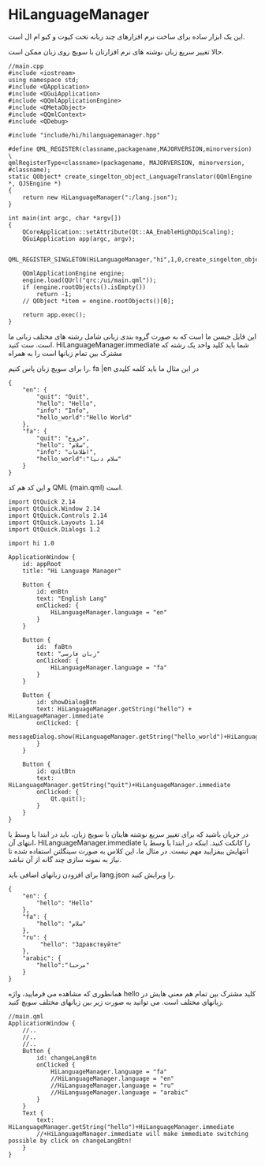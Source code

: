 # HiLanguageManager
این یک ابزار ساده برای ساخت نرم افزارهای چند زبانه تحت کیوت و کیو ام ال است.

حالا تغییر سریع زبان نوشته های نرم افزارتان با سویچ روی زبان ممکن است.

```
//main.cpp
#include <iostream>
using namespace std;
#include <QApplication>
#include <QGuiApplication>
#include <QQmlApplicationEngine>
#include <QMetaObject>
#include <QQmlContext>
#include <QDebug>

#include "include/hi/hilanguagemanager.hpp"

#define QML_REGISTER(classname,packagename,MAJORVERSION,minorversion) \
qmlRegisterType<classname>(packagename, MAJORVERSION, minorversion, #classname);
static QObject* create_singelton_object_LanguageTranslator(QQmlEngine *, QJSEngine *)
{
    return new HiLanguageManager(":/lang.json");
}

int main(int argc, char *argv[])
{
    QCoreApplication::setAttribute(Qt::AA_EnableHighDpiScaling);
    QGuiApplication app(argc, argv);

   QML_REGISTER_SINGLETON(HiLanguageManager,"hi",1,0,create_singelton_object_LanguageTranslator)

    QQmlApplicationEngine engine;
    engine.load(QUrl("qrc:/ui/main.qml"));
    if (engine.rootObjects().isEmpty())
        return -1;
    // QObject *item = engine.rootObjects()[0];

    return app.exec();
}
```

این فایل جیسن ما است که به صورت گروه بندی زبانی شامل رشته های مختلف زبانی ما است.
 ست کنید. HiLanguageManager.immediate شما باید کلید واحد یک رشته که مشترک بین تمام زبانها است را به همراه


 

 را برای سویچ زبان پاس کنیم. fa |en در این مثال ما باید کلمه کلیدی

```
{
    "en": {
        "quit": "Quit",
        "hello": "Hello",
        "info": "Info",
        "hello_world":"Hello World"
    },
    "fa": {
        "quit": "خروج",
        "hello": "سلام",
        "info": "اطلاعات",
        "hello_world":"سلام دنیا"
    }
}
```

و این کد هم کد QML (main.qml) است.
```
import QtQuick 2.14
import QtQuick.Window 2.14
import QtQuick.Controls 2.14
import QtQuick.Layouts 1.14
import QtQuick.Dialogs 1.2

import hi 1.0

ApplicationWindow {
    id: appRoot
    title: "Hi Language Manager"

    Button {
        id: enBtn
        text: "English Lang"
        onClicked: {
            HiLanguageManager.language = "en"
        }
    }

    Button {
        id:  faBtn
        text: "زبان فارسی"
        onClicked: {
            HiLanguageManager.language = "fa"
        }
    }

    Button {
        id: showDialogBtn
        text: HiLanguageManager.getString("hello") + HiLanguageManager.immediate
        onClicked: {
            messageDialog.show(HiLanguageManager.getString("hello_world")+HiLanguageManager.immediate)
        }
    }

    Button {
        id: quitBtn
        text: HiLanguageManager.getString("quit")+HiLanguageManager.immediate
        onClicked: {
            Qt.quit();
        }
    }
}

```

در جریان باشید که برای تغییر سریع نوشته هایتان با سویچ زبان، باید در ابتدا یا وسط یا انتهای آن،
 HiLanguageManager.immediate
 را کانکت کنید.
اینکه در ابتدا یا وسط یا انتهایش بیفزایید مهم نیست.
در مثال ما، این کلاس به صورت سینگلتن استفاده شده تا نیاز به نمونه سازی چند گانه از آن نباشد.


برای افزودن زبانهای اضافی باید
 lang.json
 را ویرایش کنید.

```
{
    "en": {
        "hello": "Hello"
    },
    "fa": {
        "hello": "سلام"
    },
    "ru": {
         "hello": "Здравствуйте"
    },
    "arabic": {
        "hello":"مرحبا"
    }
}
```
همانطوری که مشاهده می فرمایید، واژه 
hello
 کلید مشترک بین تمام هم معنی هایش در زبانهای مختلف است. می توانید به صورت زیر بین زبانهای مختلف سویچ کنید.

```
//main.qml
ApplicationWindow {
    //..
    //..
    //..
    Button {
        id: changeLangBtn
        onClicked {
            HiLanguageManager.language = "fa"
            //HiLanguageManager.language = "en"
            //HiLanguageManager.language = "ru"
            //HiLanguageManager.language = "arabic"
        }
    }
    Text {
        text: HiLanguageManager.getString("hello")+HiLanguageManager.immediate
        //+HiLanguageManager.immediate will make immediate switching possible by click on changeLangBtn!
    }
}
```
